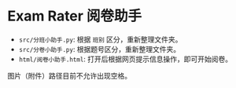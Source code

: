 # Exam Rater 阅卷助手

- `src/分班小助手.py`: 根据 `班别` 区分，重新整理文件夹。
- `src/分卷小助手.py`: 根据题号区分，重新整理文件夹。
- `html/阅卷小助手.html`: 打开后根据网页提示信息操作，即可开始阅卷。

图片（附件）路径目前不允许出现空格。